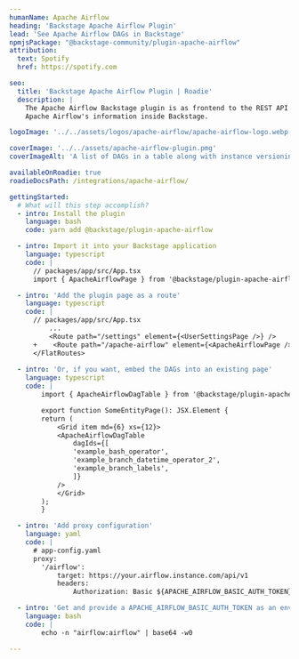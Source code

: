 ```yaml
---
humanName: Apache Airflow
heading: 'Backstage Apache Airflow Plugin'
lead: 'See Apache Airflow DAGs in Backstage'
npmjsPackage: "@backstage-community/plugin-apache-airflow"
attribution:
  text: Spotify
  href: https://spotify.com

seo:
  title: 'Backstage Apache Airflow Plugin | Roadie'
  description: |
    The Apache Airflow Backstage plugin is as frontend to the REST API exposed by Apache Airflow. It show
    Apache Airflow's information inside Backstage.

logoImage: '../../assets/logos/apache-airflow/apache-airflow-logo.webp'

coverImage: '../../assets/apache-airflow-plugin.pmg'
coverImageAlt: 'A list of DAGs in a table along with instance versioning and status.'

availableOnRoadie: true
roadieDocsPath: /integrations/apache-airflow/

gettingStarted:
  # What will this step accomplish?
  - intro: Install the plugin
    language: bash
    code: yarn add @backstage/plugin-apache-airflow

  - intro: Import it into your Backstage application
    language: typescript
    code: |
      // packages/app/src/App.tsx
      import { ApacheAirflowPage } from '@backstage/plugin-apache-airflow';

  - intro: 'Add the plugin page as a route'
    language: typescript
    code: |
      // packages/app/src/App.tsx
          ...
          <Route path="/settings" element={<UserSettingsPage />} />
      +    <Route path="/apache-airflow" element={<ApacheAirflowPage />} />
      </FlatRoutes>
      
  - intro: 'Or, if you want, embed the DAGs into an existing page'
    language: typescript
    code: |
        import { ApacheAirflowDagTable } from '@backstage/plugin-apache-airflow';

        export function SomeEntityPage(): JSX.Element {
        return (
            <Grid item md={6} xs={12}>
            <ApacheAirflowDagTable
                dagIds={[
                'example_bash_operator',
                'example_branch_datetime_operator_2',
                'example_branch_labels',
                ]}
            />
            </Grid>
        );
        }

  - intro: 'Add proxy configuration'
    language: yaml
    code: |
      # app-config.yaml
      proxy:
        '/airflow':
            target: https://your.airflow.instance.com/api/v1
            headers:
                Authorization: Basic ${APACHE_AIRFLOW_BASIC_AUTH_TOKEN}

  - intro: 'Get and provide a APACHE_AIRFLOW_BASIC_AUTH_TOKEN as an environment variable. Where the basic authorization token is the base64 encoding of the username and password of your instance.'
    language: bash
    code: |
        echo -n "airflow:airflow" | base64 -w0

---
```

